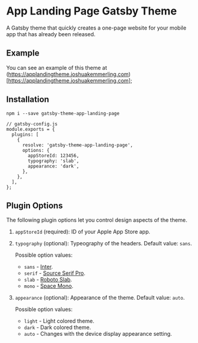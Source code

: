# App Landing Page Gatsby Theme

A Gatsby theme that quickly creates a one-page website for your mobile app that has already been released.

## Example

You can see an example of this theme at (https://applandingtheme.joshuakemmerling.com)[https://applandingtheme.joshuakemmerling.com];

## Installation

```
npm i --save gatsby-theme-app-landing-page
```

```
// gatsby-config.js
module.exports = {
  plugins: [
    {
      resolve: 'gatsby-theme-app-landing-page',
      options: {
        appStoreId: 123456,
        typography: 'slab',
        appearance: 'dark',
      },
    },
  ],
};
```

## Plugin Options

The following plugin options let you control design aspects of the theme.

1. `appStoreId` (required): ID of your Apple App Store app.

2. `typography` (optional): Typeography of the headers. Default value: `sans`.

    Possible option values:

    * `sans` - [Inter](https://fonts.google.com/specimen/Inter).
    * `serif` - [Source Serif Pro](https://fonts.google.com/specimen/Source+Serif+Pro).
    * `slab` - [Roboto Slab](https://fonts.google.com/specimen/Roboto+Slab).
    * `mono` - [Space Mono](https://fonts.google.com/specimen/Space+Mono).

3. `appearance` (optional): Appearance of the theme. Default value: `auto`.

    Possible option values:

    * `light` - Light colored theme.
    * `dark` - Dark colored theme.
    * `auto` - Changes with the device display appearance setting.